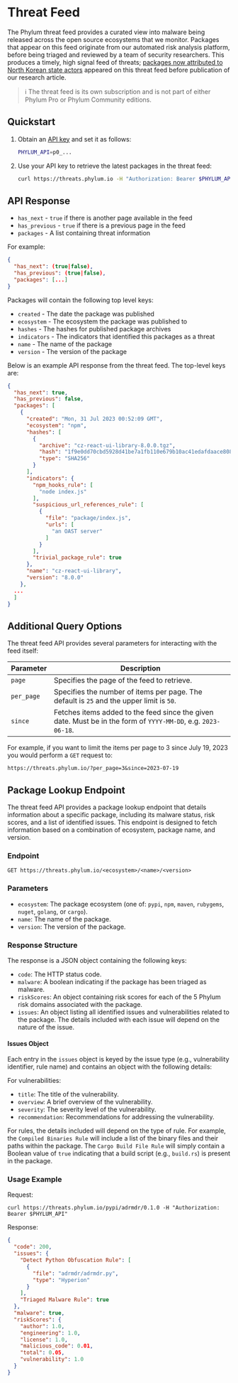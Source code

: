 # Threat Feed

The Phylum threat feed provides a curated view into malware being released across the open source ecosystems that we monitor. Packages that appear on this feed originate from our automated risk analysis platform, before being triaged and reviewed by a team of security researchers. This produces a timely, high signal feed of threats; [packages now attributed to North Korean state actors](https://blog.phylum.io/sophisticated-ongoing-attack-discovered-on-npm/) appeared on this threat feed before publication of our research article.

> ℹ️ The threat feed is its own subscription and is not part of either Phylum Pro or Phylum Community editions.

## Quickstart

1. Obtain an [API key](../knowledge_base/api-keys.md) and set it as follows:

    ```bash
    PHYLUM_API=p0_...
    ```

2. Use your API key to retrieve the latest packages in the threat feed:

    ```bash
    curl https://threats.phylum.io -H "Authorization: Bearer $PHYLUM_API"
    ```

## API Response

- `has_next` - `true` if there is another page available in the feed
- `has_previous` - `true` if there is a previous page in the feed
- `packages` - A list containing threat information

For example:

```json
{
  "has_next": (true|false),
  "has_previous": (true|false),
  "packages": [...]
}
```

Packages will contain the following top level keys:

- `created` - The date the package was published
- `ecosystem` - The ecosystem the package was published to
- `hashes` - The hashes for published package archives
- `indicators` - The indicators that identified this packages as a threat
- `name` - The name of the package
- `version` - The version of the package

Below is an example API response from the threat feed. The top-level keys are:

```json
{
  "has_next": true,
  "has_previous": false,
  "packages": [
    {
      "created": "Mon, 31 Jul 2023 00:52:09 GMT",
      "ecosystem": "npm",
      "hashes": [
        {
          "archive": "cz-react-ui-library-8.0.0.tgz",
          "hash": "1f9e0dd70cbd5928d41be7a1fb110e679b10ac41edafdaace8084e5d1031ca2a",
          "type": "SHA256"
        }
      ],
      "indicators": {
        "npm_hooks_rule": [
          "node index.js"
        ],
        "suspicious_url_references_rule": [
          {
            "file": "package/index.js",
            "urls": [
              "an OAST server"
            ]
          }
        ],
        "trivial_package_rule": true
      },
      "name": "cz-react-ui-library",
      "version": "8.0.0"
    },
  ...
  ]
}
```

## Additional Query Options

The threat feed API provides several parameters for interacting with the feed itself:

| Parameter | Description |
| --- | --- |
| `page` | Specifies the page of the feed to retrieve. |
| `per_page` | Specifies the number of items per page. The default is `25` and the upper limit is `50`. |
| `since` | Fetches items added to the feed since the given date. Must be in the form of `YYYY-MM-DD`, e.g. `2023-06-18`. |

For example, if you want to limit the items per page to 3 since July 19, 2023 you would perform a `GET` request to:

```text
https://threats.phylum.io/?per_page=3&since=2023-07-19
```

## Package Lookup Endpoint

The threat feed API provides a package lookup endpoint that details information about a specific package, including its malware status, risk scores, and a list of identified issues. This endpoint is designed to fetch information based on a combination of ecosystem, package name, and version.

### Endpoint

`GET https://threats.phylum.io/<ecosystem>/<name>/<version>`

### Parameters

- `ecosystem`: The package ecosystem (one of: `pypi`, `npm`, `maven`, `rubygems`, `nuget`, `golang`, or `cargo`).
- `name`: The name of the package.
- `version`: The version of the package.

### Response Structure

The response is a JSON object containing the following keys:

- `code`: The HTTP status code.
- `malware`: A boolean indicating if the package has been triaged as malware.
- `riskScores`: An object containing risk scores for each of the 5 Phylum risk domains associated with the package.
- `issues`: An object listing all identified issues and vulnerabilities related to the package. The details included with each issue will depend on the nature of the issue.

#### Issues Object

Each entry in the `issues` object is keyed by the issue type (e.g., vulnerability identifier, rule name) and contains an object with the following details:

For vulnerabilities:

- `title`: The title of the vulnerability.
- `overview`: A brief overview of the vulnerability.
- `severity`: The severity level of the vulnerability.
- `recommendation`: Recommendations for addressing the vulnerability.

For rules, the details included will depend on the type of rule. For example, the `Compiled Binaries Rule` will include a list of the binary files and their paths within the package. The `Cargo Build File Rule` will simply contain a Boolean value of `true` indicating that a build script (e.g., `build.rs`) is present in the package.

### Usage Example

Request:

`curl https://threats.phylum.io/pypi/adrmdr/0.1.0 -H "Authorization: Bearer $PHYLUM_API"`

Response:

```json
{
  "code": 200,
  "issues": {
    "Detect Python Obfuscation Rule": [
      {
        "file": "adrmdr/adrmdr.py",
        "type": "Hyperion"
      }
    ],
    "Triaged Malware Rule": true
  },
  "malware": true,
  "riskScores": {
    "author": 1.0,
    "engineering": 1.0,
    "license": 1.0,
    "malicious_code": 0.01,
    "total": 0.05,
    "vulnerability": 1.0
  }
}
```
